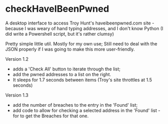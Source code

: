 # checkHaveIBeenPwned
A desktop interface to access Troy Hunt's haveibeenpwned.com site - because I was weary of hand typing addresses, and I don't know Python (I did write a Powershell script, but it's rather clumsy)

Pretty simple little util. Mostly for my own use; Still need to deal with the JSON properly if I was going to make this 
more user-friendly. 

Version 1.2 
- adds a 'Check All' button to iterate through the list;
- add the pwned addresses to a list on the right.
- It sleeps for 1.7 seconds between items (Troy's site throttles at 1.5 seconds)

Version 1.3 
- add the number of breaches to the entry in the 'Found' list;
- add code to allow for checking a selected address in the 'Found' list - for to 
get the Breaches for that one.
